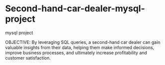 # Second-hand-car-dealer-mysql-project
mysql project

OBJECTIVE:
By leveraging SQL queries, a second-hand car dealer can gain valuable insights from their data, helping them make informed decisions, improve business processes, and ultimately increase profitability and customer satisfaction.
